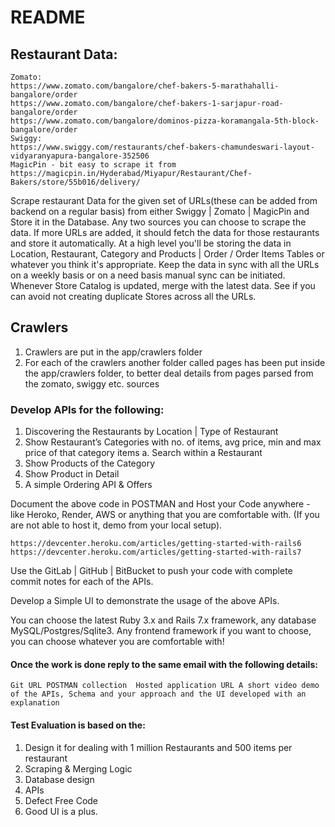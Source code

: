 # README

## Restaurant Data:
```
Zomato:
https://www.zomato.com/bangalore/chef-bakers-5-marathahalli-bangalore/order
https://www.zomato.com/bangalore/chef-bakers-1-sarjapur-road-bangalore/order
https://www.zomato.com/bangalore/dominos-pizza-koramangala-5th-block-bangalore/order
Swiggy:
https://www.swiggy.com/restaurants/chef-bakers-chamundeswari-layout-vidyaranyapura-bangalore-352506
MagicPin - bit easy to scrape it from
https://magicpin.in/Hyderabad/Miyapur/Restaurant/Chef-Bakers/store/55b016/delivery/
```

Scrape restaurant Data for the given set of URLs(these can be added from backend on a regular basis) from either Swiggy | Zomato | MagicPin and Store it in the Database. Any two sources you can choose to scrape the data. If more URLs are added, it should fetch the data for those restaurants and store it automatically. At a high level you'll be storing the data in Location, Restaurant, Category and Products | Order / Order Items Tables or whatever you think it's appropriate. Keep the data in sync with all the URLs on a weekly basis or on a need basis manual sync can be initiated. Whenever Store Catalog is updated, merge with the latest data. See if you can avoid not creating duplicate Stores across all the URLs.

## Crawlers

1. Crawlers are put in the app/crawlers folder
2. For each of the crawlers another folder called pages has been put inside the app/crawlers folder, to better deal details from pages parsed from the zomato, swiggy etc. sources

### Develop APIs for the following:
1. Discovering the Restaurants by Location | Type of Restaurant
2. Show Restaurant’s Categories with no. of items, avg price, min and max price of that category items
a. Search within a Restaurant
3. Show Products of the Category
4. Show Product in Detail
5. A simple Ordering API & Offers 

Document the above code in POSTMAN and Host your Code anywhere - like Heroko, Render, AWS or anything that you are comfortable with. (If you are not able to host it, demo from your local setup).
```
https://devcenter.heroku.com/articles/getting-started-with-rails6
https://devcenter.heroku.com/articles/getting-started-with-rails7 
```
Use the GitLab | GitHub | BitBucket to push your code with complete commit notes for each of the APIs. 

Develop a Simple UI to demonstrate the usage of the above APIs.

You can choose the latest Ruby 3.x and Rails 7.x framework, any database MySQL/Postgres/Sqlite3.
Any frontend framework if you want to choose, you can choose whatever you are comfortable with!

#### Once the work is done reply to the same email with the following details:
`Git URL
POSTMAN collection 
Hosted application URL
A short video demo of the APIs, Schema and your approach and the UI developed with an explanation`

#### Test Evaluation is based on the:
1. Design it for dealing with 1 million Restaurants and 500 items per restaurant
2. Scraping & Merging Logic
3. Database design
4. APIs
5. Defect Free Code
6. Good UI is a plus.
